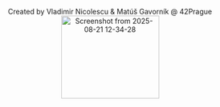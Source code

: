 <p align="center">
  Created by Vladimir Nicolescu & Matúš Gavorník @ 42Prague
  <br>

  <img width="195" height="166" alt="Screenshot from 2025-08-21 12-34-28" src="https://github.com/user-attachments/assets/c5f6b777-44ad-4229-a5fa-6582b1072231" />
</p>
